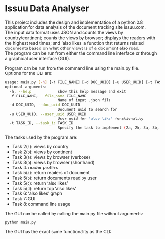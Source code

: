 # Issuu Data Analyser

This project includes the design and implementation of a python 3.8 application for data analysis of the document tracking site issuu.com.\
The input data format uses JSON and counts the views by country/continent; counts the views by browser; displays the readers with the highest read times; and ‘also likes’ a function that returns related documents based on what other viewers of a document also read.\
The program can be run from either the command line interface or through a graphical user interface (GUI).

Program can be run from the command line using the main.py file.\
Options for the CLI are:
```bash
usage: main.py [-h] [-f FILE_NAME] [-d DOC_UUID] [-u USER_UUID] [-t TASK_ID]
optional arguments:
  -h, --help            show this help message and exit
  -f FILE_NAME, --file_name FILE_NAME
                        Name of input .json file
  -d DOC_UUID, --doc_uuid DOC_UUID
                        Document uuid to search for
  -u USER_UUID, --user_uuid USER_UUID
                        User uuid for 'also like' functionality
  -t TASK_ID, --task_id TASK_ID
                        Specify the task to implement (2a, 2b, 3a, 3b, 4, 5d, 6).
```
The tasks used by the program are:
- Task 2(a): views by country
- Task 2(b): views by continent
- Task 3(a): views by browser (verbose)
- Task 3(b): views by browser (shorthand)
- Task 4: reader profiles
- Task 5(a): return readers of document
- Task 5(b): return documents read by user
- Task 5(c): return ‘also likes’
- Task 5(d): return top ‘also likes’
- Task 6: ‘also likes’ graph
- Task 7: GUI
- Task 8: command line usage

The GUI can be called by calling the main.py file without arguments:
```bash
python main.py
```
The GUI has the exact same functionality as the CLI:
